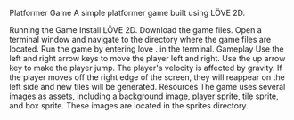 Platformer Game
A simple platformer game built using LÖVE 2D.

Running the Game
Install LÖVE 2D.
Download the game files.
Open a terminal window and navigate to the directory where the game files are located.
Run the game by entering love . in the terminal.
Gameplay
Use the left and right arrow keys to move the player left and right.
Use the up arrow key to make the player jump.
The player's velocity is affected by gravity.
If the player moves off the right edge of the screen, they will reappear on the left side and new tiles will be generated.
Resources
The game uses several images as assets, including a background image, player sprite, tile sprite, and box sprite. These images are located in the sprites directory.
